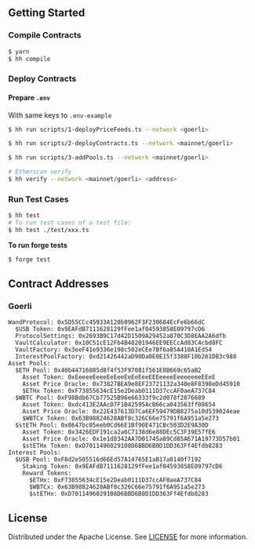 
## Getting Started

### Compile Contracts

```sh
$ yarn
$ hh compile
```

### Deploy Contracts

#### Prepare `.env` 

With same keys to `.env-example`

```sh
$ hh run scripts/1-deployPriceFeeds.ts --network <goerli>

$ hh run scripts/2-deployContracts.ts --network <mainnet/goerli>

$ hh run scripts/3-addPools.ts --network <mainnet/goerli>

# Etherscan verify
$ hh verify --network <mainnet/goerli> <address>

```

### Run Test Cases

```sh
$ hh test
# To run test cases of a test file:
$ hh test ./test/xxx.ts
```

**To run forge tests**

```sh
$ forge test
```

## Contract Addresses

### Goerli

```
WandProtocol: 0x5D55CCc45933A120b0962F3F230684EcFe6b66dC
  $USB Token: 0x9EAFdB7111628129fFee1af04593858E09797cD6
  ProtocolSettings: 0x2693B9C17d42D1509A29452a870C3D8EAA2A6dfb
  VaultCalculator: 0x10C51cE12Fb4B48201946EE9EECcAd83C4cbd8FC
  VaultFactory: 0x3eeF41e9336e198c502eCEe7Bf6a85A410A1Ed54
  InterestPoolFactory: 0xd21426442aD90Da0E0E15f3388F10b261DB3c988
Asset Pools:
  $ETH Pool: 0x40b44716085d8f4f53F97081f561E8B669c65aB2
    Asset Token: 0xEeeeeEeeeEeEeeEeEeEeeEEEeeeeEeeeeeeeEEeE
    Asset Price Oracle: 0x73827BEA9e8EF23721132a340e8F8398eDd45910
    $ETHx Token: 0xF73855634cE15e2Deab0111D37ccAF0aeA737C84
  $WBTC Pool: 0xF98Bdb67Cb77525B96e66333f9c2d078f2876689
    Asset Token: 0xdc413E2AAc07F1B42595AcB66ca043563ff08654
    Asset Price Oracle: 0x22E437613D7Ca6EF59479DB8275a10d539024eae
    $WBTCx Token: 0x63B98824628ABf8c326C66e75791f6A951a5e273
  $stETH Pool: 0x8647bc05eeb0Cd66E1Bf90E471CBc503D2E9A30D
    Asset Token: 0x3426EDF191ca2a6C7138d6e88DEc5C3F39E57fE6
    Asset Price Oracle: 0x1e1d8342AA7D01745a89Cd85A671A19773D57b01
    $stETHx Token: 0xD7011496029108D6BBD6B0D1DD363Ff4Efdb8283
Interest Pools:
  $USB Pool: 0xF8d2e505516d66Ed57A14765E1aB17a0140f7192
    Staking Token: 0x9EAFdB7111628129fFee1af04593858E09797cD6
    Reward Tokens:
      $ETHx: 0xF73855634cE15e2Deab0111D37ccAF0aeA737C84
      $WBTCx: 0x63B98824628ABf8c326C66e75791f6A951a5e273
      $stETHx: 0xD7011496029108D6BBD6B0D1DD363Ff4Efdb8283
```

## License

Distributed under the Apache License. See [LICENSE](./LICENSE) for more information.